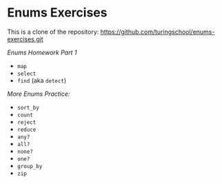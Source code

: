 # Enums Exercises

This is a clone of the repository:
https://github.com/turingschool/enums-exercises.git


_Enums Homework Part 1_

* `map`
* `select`
* `find` (aka `detect`)

_More Enums Practice:_

* `sort_by`
* `count`
* `reject`
* `reduce`
* `any?`
* `all?`
* `none?`
* `one?`
* `group_by`
* `zip`
